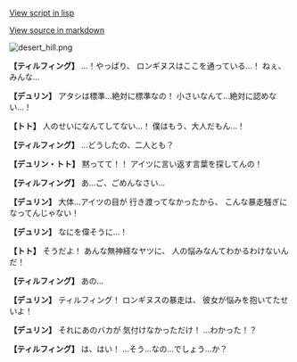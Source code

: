[View script in lisp](../scripts/1321002.txt)

[View source in markdown](1321002.md)

![desert_hill.png](../images/backgrounds/desert_hill.png)

**【ティルフィング】**
…！やっぱり、
ロンギヌスはここを通っている…！
ねぇ、みんな…

**【デュリン】**
アタシは標準…絶対に標準なの！
小さいなんて…絶対に認めない…！

**【トト】**
人のせいになんてしてない…！
僕はもう、大人だもん…！

**【ティルフィング】**
…どうしたの、二人とも？

**【デュリン・トト】**
黙ってて！！
アイツに言い返す言葉を探してんの！

**【ティルフィング】**
あ…ご、ごめんなさい…

**【デュリン】**
大体…アイツの目が
行き渡ってなかったから、
こんな暴走騒ぎになってんじゃない！

**【デュリン】**
なにを偉そうに…！

**【トト】**
そうだよ！
あんな無神経なヤツに、
人の悩みなんてわかるわけないんだ！

**【ティルフィング】**
あの…

**【デュリン】**
ティルフィング！
ロンギヌスの暴走は、
彼女が悩みを抱いてたせいよ！

**【デュリン】**
それにあのバカが
気付けなかっただけ！
…わかった！？

**【ティルフィング】**
は、はい！
…そう…なの…でしょう…か？